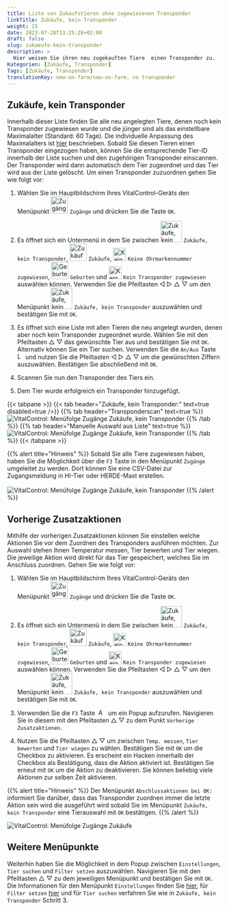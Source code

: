 ```yaml
---
title: Liste von Zukaufstieren ohne zugewiesenen Transponder
linkTitle: Zukäufe, kein Transponder
weight: 15
date: 2023-07-28T13:25:28+02:00
draft: false
slug: zukaeufe-kein-transponder
description: >
  Hier weisen Sie ihren neu zugekauften Tiere  einen Transponder zu.
Kategorien: [Zukäufe, Transponder]
Tags: [Zukäufe, Transponder]
translationKey: new-on-farm/new-on-farm, no transponder
---
```

## Zukäufe, kein Transponder

Innerhalb dieser Liste finden Sie alle neu angelegten Tiere, denen noch kein Transponder zugewiesen wurde und die jünger sind als das einstellbare Maximalalter (Standard: 60 Tage). Die individuelle Anpassung des Maximalalters ist [hier](/docs/einstellungen/zuordnung-transponder/#maximalalter-zugekaufter-fresser-einstellen) beschrieben. Sobald Sie diesen Tieren einen Transponder eingezogen haben, können Sie die entsprechende Tier-ID innerhalb der Liste suchen und den zugehörigen Transponder einscannen. Der Transponder wird dann automatisch dem Tier zugeordnet und das Tier wird aus der Liste gelöscht. Um einen Transponder zuzuordnen gehen Sie wie folgt vor:

1. Wählen Sie im Hauptbildschirm Ihres VitalControl-Geräts den Menüpunkt <img src="/icons/main/new-on-farm.svg" width="40" align="bottom" alt="Zugänge" /> `Zugänge` und drücken Sie die Taste `OK`.

2.  Es öffnet sich ein Untermenü in dem Sie zwischen <img src="/icons/registration/new-on-farm-no-transponder.svg" width="50" align="bottom" alt="Zukäufe, kein Transponder" /> `Zukäufe, kein Transponder`, <img src="/icons/main/new-on-farm.svg" width="40" align="bottom" alt="Zukäufe" /> `Zukäufe`, <img src="/icons/registration/no-eartag-number.svg" width="30" align="bottom" alt="Keine Ohrmarkennummer zugewiesen" /> `Keine Ohrmarkennummer zugewiesen`, <img src="/icons/main/births.svg" width="40" align="bottom" alt="Geburten" /> `Geburten` und <img src="/icons/registration/no-transponder.svg" width="30" align="bottom" alt="Kein Transponder zugewiesen" /> `Kein Transponder zugewiesen` auswählen können. Verwenden Sie die Pfeiltasten ◁ ▷ △ ▽ um den Menüpunkt <img src="/icons/registration/new-on-farm-no-transponder.svg" width="50" align="bottom" alt="Zukäufe, kein Transponder" /> `Zukäufe, kein Transponder` auszuwählen und bestätigen Sie mit `OK`.

3. Es öffnet sich eine Liste mit allen Tieren die neu angelegt wurden, denen aber noch kein Transponder zugeordnet wurde. Wählen Sie mit den Pfeiltasten △ ▽ das gewünschte Tier aus und bestätigen Sie mit `OK`. Alternativ können Sie ein Tier suchen. Verwenden Sie die `An/Aus` Taste <img src="/icons/footer/search.svg" width="15" align="bottom" alt="Lupe" /> und nutzen Sie die Pfeiltasten ◁ ▷ △ ▽ um die gewünschten Ziffern auszuwählen. Bestätigen Sie abschließend mit `OK`.

4. Scannen Sie nun den Transponder des Tiers ein.

5. Dem Tier wurde erfolgreich ein Transponder hinzugefügt.

{{< tabpane >}}
{{< tab header="Zukäufe, kein Transponder:" text=true disabled=true />}}
{{% tab header="Transponderscan" text=true %}}
![VitalControl: Menüfolge Zugänge Zukäufe, kein Transponder](../bilder/kein-transponder-scan.png "Zukäufe, kein Transponder")
{{% /tab %}}
{{% tab header="Manuelle Auswahl aus Liste" text=true %}}
![VitalControl: Menüfolge Zugänge Zukäufe, kein Transponder](../bilder/kein-transponder.png "Zukäufe, kein Transponder")
{{% /tab %}}
{{< /tabpane >}}

{{% alert title="Hinweis" %}}
Sobald Sie alle Tiere zugewiesen haben, haben Sie die Möglichkeit über die `F3` Taste in den Menüpunkt `Zugänge` umgeleitet zu werden. Dort können Sie eine CSV-Datei zur Zugangsmeldung in HI-Tier oder HERDE-Mast erstellen. <br/>
<br/>
![VitalControl: Menüfolge Zugänge Zukäufe, kein Transponder](../bilder/umleitung.png "Umleitung")
{{% /alert %}}

## Vorherige Zusatzaktionen

Mithilfe der vorherigen  Zusatzaktionen können Sie einstellen welche Aktionen Sie vor dem Zuordnen des Transponders ausführen möchten. Zur Auswahl stehen Ihnen Temperatur messen, Tier bewerten und Tier wiegen. Die jeweilige Aktion wird direkt für das Tier gespeichert, welches Sie im Anschluss zuordnen. Gehen Sie wie folgt vor:

1. Wählen Sie im Hauptbildschirm Ihres VitalControl-Geräts den Menüpunkt <img src="/icons/main/new-on-farm.svg" width="40" align="bottom" alt="Zugänge" /> `Zugänge` und drücken Sie die Taste `OK`.

2.  Es öffnet sich ein Untermenü in dem Sie zwischen <img src="/icons/registration/new-on-farm-no-transponder.svg" width="50" align="bottom" alt="Zukäufe, kein Transponder" /> `Zukäufe, kein Transponder`, <img src="/icons/main/new-on-farm.svg" width="40" align="bottom" alt="Zukäufe" /> `Zukäufe`, <img src="/icons/registration/no-eartag-number.svg" width="30" align="bottom" alt="Keine Ohrmarkennummer zugewiesen" /> `Keine Ohrmarkennummer zugewiesen`, <img src="/icons/main/births.svg" width="40" align="bottom" alt="Geburten" /> `Geburten` und <img src="/icons/registration/no-transponder.svg" width="30" align="bottom" alt="Kein Transponder zugewiesen" /> `Kein Transponder zugewiesen` auswählen können. Verwenden Sie die Pfeiltasten ◁ ▷ △ ▽ um den Menüpunkt <img src="/icons/registration/new-on-farm-no-transponder.svg" width="50" align="bottom" alt="Zukäufe, kein Transponder" /> `Zukäufe, kein Transponder` auszuwählen und bestätigen Sie mit `OK`.

3. Verwenden Sie die `F3` Taste &nbsp;<img src="/icons/footer/open-popup.svg" width="15" align="bottom" alt="Aufruf Popup" />&nbsp; um ein Popup aufzurufen. Navigieren Sie in diesem mit den Pfeiltasten △ ▽ zu dem Punkt `Vorherige Zusatzaktionen`.

4. Nutzen Sie die Pfeiltasten △ ▽ um zwischen `Temp. messen`, `Tier bewerten` und `Tier wiegen` zu wählen. Bestätigen Sie mit `OK` um die Checkbox zu aktivieren. Es erscheint ein Hacken innerhalb der Checkbox als Bestätigung, dass die Aktion aktiviert ist. Bestätigen Sie erneut mit `OK` um die Aktion zu deaktivieren. Sie können beliebig viele Aktionen zur selben Zeit aktivieren. 

{{% alert title="Hinweis" %}}
Der Menüpunkt `Abschlussaktionen bei OK:` informiert Sie darüber, dass das Transponder zuordnen immer die letzte Aktion sein wird die ausgeführt wird sobald Sie im Menüpunkt `Zukäufe, kein Transponder` eine Tierauswahl mit `OK` bestätigen.
{{% /alert %}}


  ![VitalControl: Menüfolge Zugänge Zukäufe](../bilder/standardaktion.png "Standardaktionen einstellen")

## Weitere Menüpunkte

Weiterhin haben Sie die Möglichkeit in dem Popup zwischen `Einstellungen`, `Tier suchen` und `Filter setzen` auszuwählen. Navigieren Sie mit den Pfeiltasten △ ▽ zu dem jeweiligen Menüpunkt und bestätigen Sie mit `OK`. Die Informationen für den Menüpunkt `Einstellungen` finden Sie [hier](/docs/einstellungen/zuordnung-transponder/#maximalalter-zugekaufter-fresser-einstellen), für `Filter setzen` [hier](/docs/filter/) und für `Tier suchen` verfahren Sie wie in `Zukäufe, kein Transponder` Schritt 3. 

